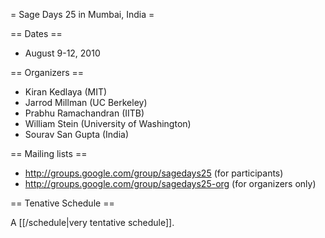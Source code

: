 = Sage Days 25 in Mumbai, India =

== Dates ==

   * August 9-12, 2010

== Organizers ==

   * Kiran Kedlaya (MIT)
   * Jarrod Millman (UC Berkeley)
   * Prabhu Ramachandran (IITB)
   * William Stein (University of Washington)
   * Sourav San Gupta (India)
   
== Mailing lists ==

   * http://groups.google.com/group/sagedays25 (for participants)
   * http://groups.google.com/group/sagedays25-org (for organizers only)

== Tenative Schedule ==

   A [[/schedule|very tentative schedule]].
